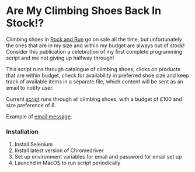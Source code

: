 # Are My Climbing Shoes Back In Stock!?

Climbing shoes in [Rock and Run](https://rockrun.com/collections/climbing-shoes) go on sale all the time, but unfortunately the ones that are in my size and within my budget are always out of stock!
Consider this publication a celebration of my first complete programming script and me not giving up halfway through!

This script runs through catalogue of climbing shoes, clicks on products that are within budget, check for availability in preferred shoe size and keep track of available items in a separate file, which content will be sent as an email to notify user.

Current [script](https://github.com/pymche/Are-My-Climbing-Shoes-Back/blob/master/script.py) runs through all climbing shoes, with a budget of £100 and size preference of 6.

Example of [email message](https://github.com/pymche/Are-My-Climbing-Shoes-Back/blob/master/email_message).

### Installation
1. Install Selenium
2. Install latest version of Chromedriver
3. Set up environment variables for email and password for email set up
4. Launchd in MacOS to run script periodically
